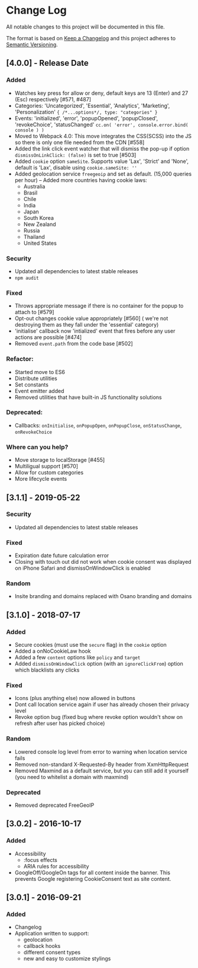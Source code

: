 # Change Log

All notable changes to this project will be documented in this file.

The format is based on [Keep a Changelog](http://keepachangelog.com/)
and this project adheres to [Semantic Versioning](http://semver.org/).

## [4.0.0] - Release Date

### Added
- Watches key press for allow or deny, default keys are 13 (Enter) and 27 (Esc) respectively [#571, #487]
- Categories: 'Uncategorized', 'Essential', 'Analytics', 'Marketing', 'Personalization' `{ /*...options*/, type: "categories" }`
- Events: 'initialized', 'error', 'popupOpened', 'popupClosed', 'revokeChoice', 'statusChanged' `cc.on( 'error', console.error.bind( console ) )`
- Moved to Webpack 4.0: This move integrates the CSS(SCSS) into the JS so there is only one file needed from the CDN [#558]
- Added the link click event watcher that will dismiss the pop-up if option `dismissOnLinkClick: (false)` is set to true [#503]
- Added `cookie` option `sameSite`.
  Supports value 'Lax', 'Strict' and 'None', default is 'Lax', disable using `cookie.sameSite: ''`
- Added geolocation service `freegeoip` and set as default. (15,000 queries per hour)
– Added more countries having cookie laws:
  - Australia
  - Brasil
  - Chile
  - India
  - Japan
  - South Korea
  - New Zealand
  - Russia
  - Thailand
  - United States

### Security
- Updated all dependencies to latest stable releases
- `npm audit`

### Fixed
- Throws appropriate message if there is no container for the popup to attach to [#579]
- Opt-out changes cookie value appropriately [#560] ( we're not destroying them as they fall under the 'essential' category)
- 'initialise' callback now 'intialized' event that fires before any user actions are possible [#474]
- Removed `event.path` from the code base [#502]

### Refactor:
- Started move to ES6
- Distribute utilities
- Set constants
- Event emitter added
- Removed utilities that have built-in JS functionality solutions

### Deprecated:
- Callbacks: `onInitialise`, `onPopupOpen`, `onPopupClose`, `onStatusChange`, `onRevokeChoice`

### Where can you help?
- Move storage to localStorage [#455]
- Multiligual support [#570]
- Allow for custom categories
- More lifecycle events

## [3.1.1] - 2019-05-22

### Security

- Updated all dependencies to latest stable releases

### Fixed

- Expiration date future calculation error
- Closing with touch out did not work when cookie consent was displayed on iPhone Safari and dismissOnWindowClick is enabled

### Random

- Insite branding and domains replaced with Osano branding and domains

## [3.1.0] - 2018-07-17

### Added

- Secure cookies (must use the `secure` flag) in the `cookie` option
- Added a onNoCookieLaw hook
- Added a few `content` options like `policy` and `target`
- Added `dismissOnWindowClick` option (with an `ignoreClickFrom`) option which blacklists any clicks

### Fixed

- Icons (plus anything else) now allowed in buttons
- Dont call location service again if user has already chosen their privacy level
- Revoke option bug (fixed bug where revoke option wouldn't show on refresh after user has picked choice)

### Random

- Lowered console log level from error to warning when location service fails
- Removed non-standard X-Requested-By header from XxmHttpRequest
- Removed Maxmind as a default service, but you can still add it yourself (you need to whitelist a domain with maxmind)

### Deprecated

- Removed deprecated FreeGeoIP

## [3.0.2] - 2016-10-17

### Added

- Accessibility
  - :focus effects
  - ARIA rules for accessibility
- GoogleOff/GoogleOn tags for all content inside the banner. This prevents Google registering CookieConsent text as site content.

## [3.0.1] - 2016-09-21

### Added

- Changelog
- Application written to support:
  - geolocation
  - callback hooks
  - different consent types
  - new and easy to customize stylings
